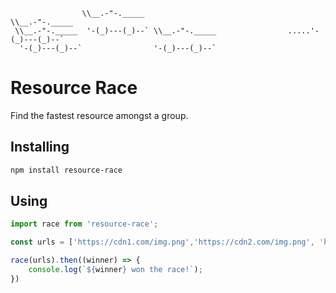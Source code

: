 
                    \\__.-"-._____                                    \\__.-"-._____
     \\__.-"-._____  '-(_)---(_)--` \\__.-"-._____                .....'-(_)---(_)--`
      '-(_)---(_)--`                '-(_)---(_)--`

# Resource Race
Find the fastest resource amongst a group.


## Installing

```bash
npm install resource-race
```


## Using

```javascript
import race from 'resource-race';

const urls = ['https://cdn1.com/img.png','https://cdn2.com/img.png', 'https://cdn3.com/img.png'];

race(urls).then((winner) => {
    console.log(`${winner} won the race!`);
})
```

